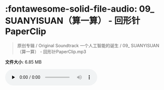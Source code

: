 # :fontawesome-solid-file-audio: 09_ SUANYISUAN（算一算） - 回形针PaperClip

> 原创专辑 / Original Soundtrack 一个人工智能的诞生 / 09_ SUANYISUAN（算一算） - 回形针PaperClip.mp3

**文件大小**: 6.85 MB

<audio preload="none" controls><source src="https://file.hsyhx.top/原创专辑/基本操作_一个人工智能的诞生_Original_Soundtrack/09_ SUANYISUAN（算一算） - 回形针PaperClip.mp3" type="audio/mpeg">您的浏览器不支持此音频格式</audio>